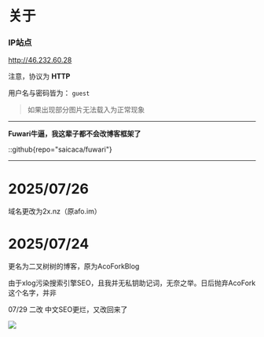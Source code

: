 # 关于

### IP站点

http://46.232.60.28 

注意，协议为 **HTTP**

用户名与密码皆为： `guest`

> 如果出现部分图片无法载入为正常现象

---

**Fuwari牛逼，我这辈子都不会改博客框架了**

::github{repo="saicaca/fuwari"}

---

# 2025/07/26

域名更改为2x.nz（原afo.im）

# 2025/07/24

更名为二叉树树的博客，原为AcoForkBlog

由于xlog污染搜索引擎SEO，且我并无私钥助记词，无奈之举。日后抛弃AcoFork这个名字，并非

07/29 二改 中文SEO更烂，又改回来了

![](https://eo-r2.2x.nz/myblog/img/bc4981b2-5343-46d6-a428-94d7ae7af4e1.webp)